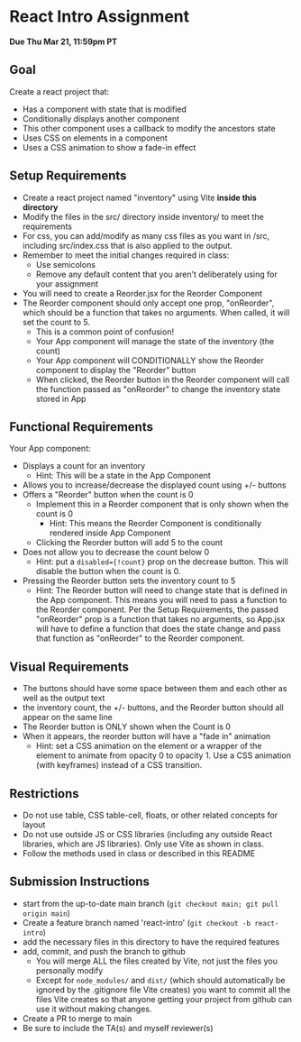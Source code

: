 # React Intro Assignment

**Due Thu Mar 21, 11:59pm PT**

## Goal

Create a react project that:
- Has a component with state that is modified
- Conditionally displays another component
- This other component uses a callback to modify the ancestors state
- Uses CSS on elements in a component
- Uses a CSS animation to show a fade-in effect


## Setup Requirements

- Create a react project named "inventory" using Vite **inside this directory**
- Modify the files in the src/ directory inside inventory/ to meet the requirements
- For css, you can add/modify as many css files as you want in /src, including src/index.css that is also applied to the output.
- Remember to meet the initial changes required in class:
    - Use semicolons
    - Remove any default content that you aren't deliberately using for your assignment
- You will need to create a Reorder.jsx for the Reorder Component
- The Reorder component should only accept one prop, "onReorder", which should be a function that takes no arguments.  When called, it will set the count to 5.
  - This is a common point of confusion!  
  - Your App component will manage the state of the inventory (the count)
  - Your App component will CONDITIONALLY show the Reorder component to display the "Reorder" button
  - When clicked, the Reorder button in the Reorder component will call the function passed as "onReorder" to change the inventory state stored in App

## Functional Requirements

Your App component:
- Displays a count for an inventory
  - Hint: This will be a state in the App Component
- Allows you to increase/decrease the displayed count using +/- buttons
- Offers a "Reorder" button when the count is 0
  - Implement this in a Reorder component that is only shown when the count is 0
    - Hint: This means the Reorder Component is conditionally rendered inside App Component
  - Clicking the Reorder button will add 5 to the count
- Does not allow you to decrease the count below 0
  - Hint: put a `disabled={!count}` prop on the decrease button.  This will disable the button when the count is 0.
- Pressing the Reorder button sets the inventory count to 5
  - Hint: The Reorder button will need to change state that is defined in the App component.  This means you will need to pass a function to the Reorder component. Per the Setup Requirements, the passed "onReorder" prop is a function that takes no arguments, so App.jsx will have to define a function that does the state change and pass that function as "onReorder" to the Reorder component.

## Visual Requirements
- The buttons should have some space between them and each other as well as the output text
- the inventory count, the +/- buttons, and the Reorder button should all appear on the same line
- The Reorder button is ONLY shown when the Count is 0
- When it appears, the reorder button will have a "fade in" animation
  - Hint: set a CSS animation on the element or a wrapper of the element to animate from opacity 0 to opacity 1.  Use a CSS animation (with keyframes) instead of a CSS transition.

## Restrictions

- Do not use table, CSS table-cell, floats, or other related concepts for layout
- Do not use outside JS or CSS libraries (including any outside React libraries, which are JS libraries).  Only use Vite as shown in class.
- Follow the methods used in class or described in this README

## Submission Instructions

* start from the up-to-date main branch (`git checkout main; git pull origin main`)
* Create a feature branch named 'react-intro' (`git checkout -b react-intro`)
* add the necessary files in this directory to have the required features
* add, commit, and push the branch to github
  - You will merge ALL the files created by Vite, not just the files you personally modify
  - Except for `node_modules/` and `dist/` (which should automatically be ignored by the .gitignore file Vite creates) you want to commit all the files Vite creates so that anyone getting your project from github can use it without making changes.
* Create a PR to merge to main
* Be sure to include the TA(s) and myself reviewer(s)


